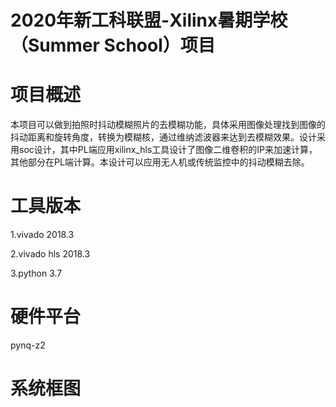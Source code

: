 # 2020年新工科联盟-Xilinx暑期学校（Summer School）项目

# 项目概述
  本项目可以做到拍照时抖动模糊照片的去模糊功能，具体采用图像处理找到图像的抖动距离和旋转角度，转换为模糊核，通过维纳滤波器来达到去模糊效果。设计采用soc设计，其中PL端应用xilinx_hls工具设计了图像二维卷积的IP来加速计算，其他部分在PL端计算。本设计可以应用无人机或传统监控中的抖动模糊去除。

# 工具版本
1.vivado 2018.3

2.vivado hls 2018.3

3.python 3.7

# 硬件平台
pynq-z2

# 系统框图
![]()
